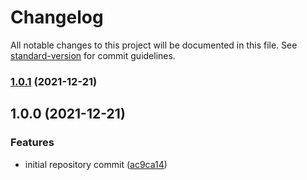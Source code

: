 # Changelog

All notable changes to this project will be documented in this file. See [standard-version](https://github.com/conventional-changelog/standard-version) for commit guidelines.

### [1.0.1](https://github.com/wayofdev/docker-php-prod/compare/v1.0.0...v1.0.1) (2021-12-21)

## 1.0.0 (2021-12-21)


### Features

* initial repository commit ([ac9ca14](https://github.com/wayofdev/docker-php-prod/commit/ac9ca14f88abb0ea9bcafbf1bb4e54ce5901b9aa))
